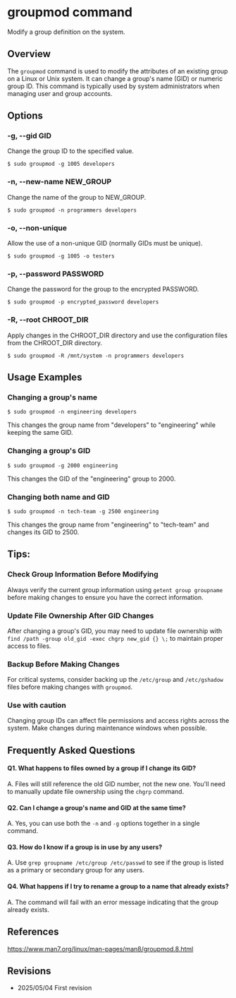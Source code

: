 # groupmod command

Modify a group definition on the system.

## Overview

The `groupmod` command is used to modify the attributes of an existing group on a Linux or Unix system. It can change a group's name (GID) or numeric group ID. This command is typically used by system administrators when managing user and group accounts.

## Options

### **-g, --gid GID**

Change the group ID to the specified value.

```console
$ sudo groupmod -g 1005 developers
```

### **-n, --new-name NEW_GROUP**

Change the name of the group to NEW_GROUP.

```console
$ sudo groupmod -n programmers developers
```

### **-o, --non-unique**

Allow the use of a non-unique GID (normally GIDs must be unique).

```console
$ sudo groupmod -g 1005 -o testers
```

### **-p, --password PASSWORD**

Change the password for the group to the encrypted PASSWORD.

```console
$ sudo groupmod -p encrypted_password developers
```

### **-R, --root CHROOT_DIR**

Apply changes in the CHROOT_DIR directory and use the configuration files from the CHROOT_DIR directory.

```console
$ sudo groupmod -R /mnt/system -n programmers developers
```

## Usage Examples

### Changing a group's name

```console
$ sudo groupmod -n engineering developers
```

This changes the group name from "developers" to "engineering" while keeping the same GID.

### Changing a group's GID

```console
$ sudo groupmod -g 2000 engineering
```

This changes the GID of the "engineering" group to 2000.

### Changing both name and GID

```console
$ sudo groupmod -n tech-team -g 2500 engineering
```

This changes the group name from "engineering" to "tech-team" and changes its GID to 2500.

## Tips:

### Check Group Information Before Modifying

Always verify the current group information using `getent group groupname` before making changes to ensure you have the correct information.

### Update File Ownership After GID Changes

After changing a group's GID, you may need to update file ownership with `find /path -group old_gid -exec chgrp new_gid {} \;` to maintain proper access to files.

### Backup Before Making Changes

For critical systems, consider backing up the `/etc/group` and `/etc/gshadow` files before making changes with `groupmod`.

### Use with caution

Changing group IDs can affect file permissions and access rights across the system. Make changes during maintenance windows when possible.

## Frequently Asked Questions

#### Q1. What happens to files owned by a group if I change its GID?
A. Files will still reference the old GID number, not the new one. You'll need to manually update file ownership using the `chgrp` command.

#### Q2. Can I change a group's name and GID at the same time?
A. Yes, you can use both the `-n` and `-g` options together in a single command.

#### Q3. How do I know if a group is in use by any users?
A. Use `grep groupname /etc/group /etc/passwd` to see if the group is listed as a primary or secondary group for any users.

#### Q4. What happens if I try to rename a group to a name that already exists?
A. The command will fail with an error message indicating that the group already exists.

## References

https://www.man7.org/linux/man-pages/man8/groupmod.8.html

## Revisions

- 2025/05/04 First revision